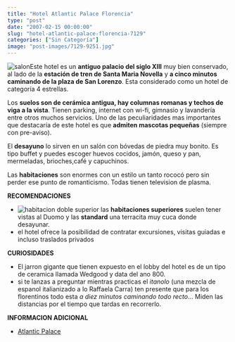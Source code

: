 ```yaml
---
title: "Hotel Atlantic Palace Florencia"
type: "post"
date: "2007-02-15 00:00:00"
slug: "hotel-atlantic-palace-florencia-7129"
categories: ["Sin Categoría"]
image: "post-images/7129-9251.jpg"
---
```


![salon](post-images/7129-9251.jpg "salon")Este hotel es un **antiguo palacio del siglo XIII** muy bien conservado, al lado de la **estación de tren de Santa Maria Novella** y **a cinco minutos caminando de la plaza de San Lorenzo**. Esta considerado como un hotel de categoría 4 estrellas.

Los **suelos son de cerámica antigua, hay columnas romanas y techos de viga a la vista**. Tienen parking, internet con wi-fi, gimnasio y lavandería entre otros muchos servicios. Uno de las peculiaridades mas importantes que destacaría de este hotel es que **admiten mascotas pequeñas** (siempre con pre-aviso).

El **desayuno** lo sirven en un salón con bóvedas de piedra muy bonito. Es tipo buffet y puedes escoger huevos cocidos, jamón, queso y pan, mermeladas, brioches,café y capuchinos.

Las **habitaciones** son enormes con un estilo un tanto rococó pero sin perder ese punto de romanticismo. Todas tienen television de plasma.

**RECOMENDACIONES**

- ![habitacion doble superior](post-images/7129-9253.jpg "habitacion doble superior") las **habitaciones superiores** suelen tener vistas al Duomo y las **standard** una terracita muy cuca donde desayunar.
- el hotel ofrece la posibilidad de contratar excursiones, visitas guiadas e incluso traslados privados

**CURIOSIDADES**

- El jarron gigante que tienen expuesto en el lobby del hotel es de un tipo de ceramica llamada Wedgood y data del ano 800.
- si te lanzas a preguntar mientras practicas el *itanolo* (una mezcla de espanol italianizado a lo Raffaela Carra) ten presente que para los florentinos todo esta *a diez minutos caminando todo recto*... Miden las distancias por el tiempo que tardas en recorrerlo.

**INFORMACION ADICIONAL**

- [Atlantic Palace](http://www.atlanticpalace.it/es/rooms.htm)
